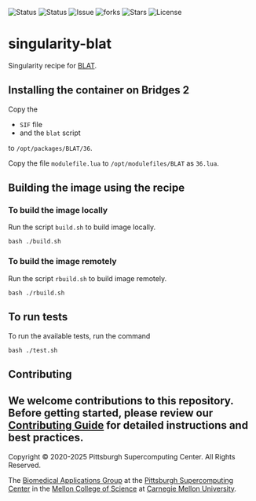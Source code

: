 ![Status](https://github.com/pscedu/singularity-blat/actions/workflows/main.yml/badge.svg)
![Status](https://github.com/pscedu/singularity-blat/actions/workflows/pretty.yml/badge.svg)
![Issue](https://img.shields.io/github/issues/pscedu/singularity-blat)
![forks](https://img.shields.io/github/forks/pscedu/singularity-blat)
![Stars](https://img.shields.io/github/stars/pscedu/singularity-blat)
![License](https://img.shields.io/github/license/pscedu/singularity-blat)

# singularity-blat
Singularity recipe for [BLAT](https://github.com/djhshih/blat).

## Installing the container on Bridges 2
Copy the

* `SIF` file
* and the `blat` script

to `/opt/packages/BLAT/36`.

Copy the file `modulefile.lua` to `/opt/modulefiles/BLAT` as `36.lua`.

## Building the image using the recipe
### To build the image locally
Run the script `build.sh` to build image locally.

```
bash ./build.sh
```

### To build the image remotely
Run the script `rbuild.sh` to build image remotely.

```
bash ./rbuild.sh
```

## To run tests
To run the available tests, run the command

```
bash ./test.sh
```
## Contributing
We welcome contributions to this repository. Before getting started, please review our [Contributing Guide](https://raw.githubusercontent.com/pscedu/singularity-report/refs/heads/main/CONTRIBUTING.md) for detailed instructions and best practices.
---
Copyright © 2020-2025 Pittsburgh Supercomputing Center. All Rights Reserved.

The [Biomedical Applications Group](https://www.psc.edu/biomedical-applications/) at the [Pittsburgh Supercomputing Center](http://www.psc.edu) in the [Mellon College of Science](https://www.cmu.edu/mcs/) at [Carnegie Mellon University](http://www.cmu.edu).
